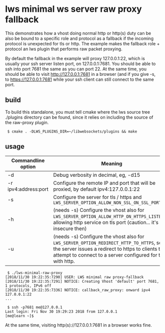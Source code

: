 # lws minimal ws server raw proxy fallback

This demonstrates how a vhost doing normal http or http(s) duty can be also be
bound to a specific role and protocol as a fallback if the incoming protocol is
unexpected for tls or http.  The example makes the fallback role + protocol
an lws plugin that performs raw packet proxying.

By default the fallback in the example will proxy 127.0.0.1:22, which is usually
your ssh server listen port, on 127.0.0.1:7681.  You should be able to ssh into
port 7681 the same as you can port 22.  At the same time, you should be able to
visit http://127.0.0.1:7681 in a browser (and if you give -s, to
https://127.0.0.1:7681 while your ssh client can still connect to the same
port.

## build

To build this standalone, you must tell cmake where the lws source tree
./plugins directory can be found, since it relies on including the source
of the raw-proxy plugin.

```
 $ cmake . -DLWS_PLUGINS_DIR=~/libwebsockets/plugins && make
```

## usage

Commandline option|Meaning
---|---
-d <loglevel>|Debug verbosity in decimal, eg, -d15
-r ipv4:address:port|Configure the remote IP and port that will be proxied, by default ipv4:127.0.0.1:22
-s|Configure the server for tls / https and `LWS_SERVER_OPTION_ALLOW_NON_SSL_ON_SSL_PORT`
-h|(needs -s) Configure the vhost also for `LWS_SERVER_OPTION_ALLOW_HTTP_ON_HTTPS_LISTENER`, allowing http service on tls port (caution... it's insecure then)
-u|(needs -s) Configure the vhost also for `LWS_SERVER_OPTION_REDIRECT_HTTP_TO_HTTPS`, so the server issues a redirect to https to clients that attempt to connect to a server configured for tls with http.
```
 $ ./lws-minimal-raw-proxy
[2018/11/30 19:22:35:7290] USER: LWS minimal raw proxy-fallback
[2018/11/30 19:22:35:7291] NOTICE: Creating Vhost 'default' port 7681, 1 protocols, IPv6 off
[2018/11/30 19:22:35:7336] NOTICE: callback_raw_proxy: onward ipv4 127.0.0.1:22
...
```

```
 $ ssh -p7681 me@127.0.0.1
Last login: Fri Nov 30 19:29:23 2018 from 127.0.0.1
[me@learn ~]$
```

At the same time, visiting http(s)://127.0.0.1:7681 in a browser works fine.

